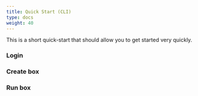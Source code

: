 ```yaml
---
title: Quick Start (CLI)
type: docs
weight: 40
---
```


This is a short quick-start that should allow you to get started very quickly.

### Login
### Create box
### Run box
